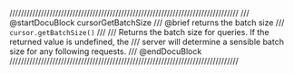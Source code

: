 ////////////////////////////////////////////////////////////////////////////////
/// @startDocuBlock cursorGetBatchSize
/// @brief returns the batch size
/// `cursor.getBatchSize()`
///
/// Returns the batch size for queries. If the returned value is undefined, the
/// server will determine a sensible batch size for any following requests.
/// @endDocuBlock
////////////////////////////////////////////////////////////////////////////////